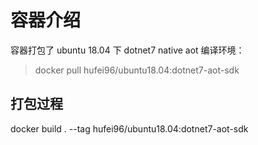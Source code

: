 # 容器介绍

容器打包了 ubuntu 18.04 下 dotnet7 native aot 编译环境：

> docker pull hufei96/ubuntu18.04:dotnet7-aot-sdk

## 打包过程

docker build . --tag hufei96/ubuntu18.04:dotnet7-aot-sdk